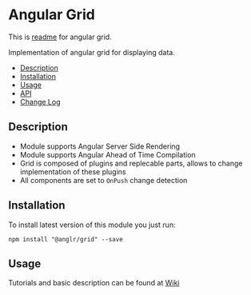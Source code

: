 # Angular Grid

This is [readme](http://ezk-ivp-moss01/docs/ng-grid/) for angular grid.

Implementation of angular grid for displaying data.

* [Description](#description)
* [Installation](#installation)
* [Usage](#usage)
* [API](http://ezk-ivp-moss01/docs/ng-grid/overview.html)
* [Change Log](http://ezk-ivp-moss01/docs/ng-grid/changelog.html)

## Description

* Module supports Angular Server Side Rendering
* Module supports Angular Ahead of Time Compilation
* Grid is composed of plugins and replecable parts, allows to change implementation of these plugins
* All components are set to `OnPush` change detection

## Installation

To install latest version of this module you just run:

```nocode
npm install "@anglr/grid" --save
```
## Usage


Tutorials and basic description can be found at [Wiki](https://gitlab/ace-common/ng/grid/wikis/home)
